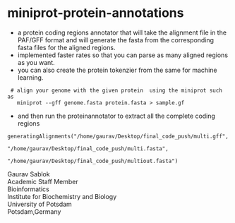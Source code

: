 # miniprot-protein-annotations

- a protein coding regions annotator that will take the alignment file in the PAF/GFF format and will generate the fasta from the corresponding fasta files for the aligned regions.
- implemented faster rates so that you can parse as many aligned regions as you want.
- you can also create the protein tokenzier from the same for machine learning.

```
 # align your genome with the given protein  using the miniprot such as 
   miniprot --gff genome.fasta protein.fasta > sample.gf
```
 - and then run the proteinannotator to extract all the complete coding regions 
 ```
generatingAlignments("/home/gaurav/Desktop/final_code_push/multi.gff", 
                        "/home/gaurav/Desktop/final_code_push/multi.fasta", 
                               "/home/gaurav/Desktop/final_code_push/multiout.fasta")
```
Gaurav Sablok \
Academic Staff Member \
Bioinformatics \
Institute for Biochemistry and Biology \
University of Potsdam \
Potsdam,Germany
